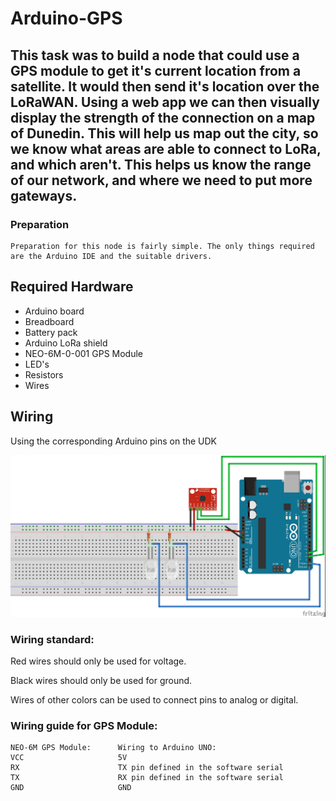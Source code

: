 # Arduino-GPS
## This task was to build a node that could use a GPS module to get it's current location from a satellite. It would then send it's location over the LoRaWAN. Using a web app we can then visually display the strength of the connection on a map of Dunedin. This will help us map out the city, so we know what areas are able to connect to LoRa, and which aren't. This helps us know the range of our network, and where we need to put more gateways. 

### Preparation
	Preparation for this node is fairly simple. The only things required are the Arduino IDE and the suitable drivers. 
	
## Required Hardware

- Arduino board
- Breadboard
- Battery pack
- Arduino LoRa shield
- NEO-6M-0-001 GPS Module
- LED's
- Resistors
- Wires

## Wiring

Using the corresponding Arduino pins on the UDK

![Wiring diagram](resources/GPSwiring.jpg "Wiring diagram")

### Wiring standard:

Red wires should only be used for voltage.

Black wires should only be used for ground.

Wires of other colors can be used to connect pins to analog or digital. 

### Wiring guide for GPS Module:
	NEO-6M GPS Module:		Wiring to Arduino UNO:
	VCC						5V
	RX						TX pin defined in the software serial
	TX						RX pin defined in the software serial
	GND						GND